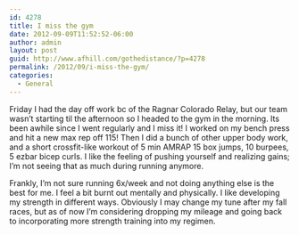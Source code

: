 ```yaml
---
id: 4278
title: I miss the gym
date: 2012-09-09T11:52:52-06:00
author: admin
layout: post
guid: http://www.afhill.com/gothedistance/?p=4278
permalink: /2012/09/i-miss-the-gym/
categories:
  - General
---
```

Friday I had the day off work bc of the Ragnar Colorado Relay, but our team wasn&#8217;t starting til the afternoon so I headed to the gym in the morning. Its been awhile since I went regularly and I miss it! I worked on my bench press and hit a new max rep off 115! Then I did a bunch of other upper body work, and a short crossfit-like workout of 5 min AMRAP 15 box jumps, 10 burpees, 5 ezbar bicep curls. I like the feeling of pushing yourself and realizing gains; I&#8217;m not seeing that as much during running anymore.

Frankly, I&#8217;m not sure running 6x/week and not doing anything else is the best for me. I feel a bit burnt out mentally and physically. I like developing my strength in different ways. Obviously I may change my tune after my fall races, but as of now I&#8217;m considering dropping my mileage and going back to incorporating more strength training into my regimen.